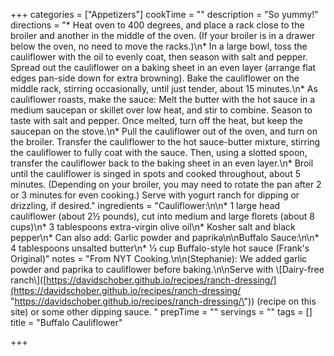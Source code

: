 +++
categories = ["Appetizers"]
cookTime = ""
description = "So yummy!"
directions = "* Heat oven to 400 degrees, and place a rack close to the broiler and another in the middle of the oven. (If your broiler is in a drawer below the oven, no need to move the racks.)\n* In a large bowl, toss the cauliflower with the oil to evenly coat, then season with salt and pepper. Spread out the cauliflower on a baking sheet in an even layer (arrange flat edges pan-side down for extra browning). Bake the cauliflower on the middle rack, stirring occasionally, until just tender, about 15 minutes.\n* As cauliflower roasts, make the sauce: Melt the butter with the hot sauce in a medium saucepan or skillet over low heat, and stir to combine. Season to taste with salt and pepper. Once melted, turn off the heat, but keep the saucepan on the stove.\n* Pull the cauliflower out of the oven, and turn on the broiler. Transfer the cauliflower to the hot sauce-butter mixture, stirring the cauliflower to fully coat with the sauce. Then, using a slotted spoon, transfer the cauliflower back to the baking sheet in an even layer.\n* Broil until the cauliflower is singed in spots and cooked throughout, about 5 minutes. (Depending on your broiler, you may need to rotate the pan after 2 or 3 minutes for even cooking.) Serve with yogurt ranch for dipping or drizzling, if desired."
ingredients = "Cauliflower:\n\n* 1 large head cauliflower (about 2½ pounds), cut into medium and large florets (about 8 cups)\n* 3 tablespoons extra-virgin olive oil\n* Kosher salt and black pepper\n* Can also add: Garlic powder and paprika\n\nBuffalo Sauce:\n\n* 4 tablespoons unsalted butter\n* ⅓ cup Buffalo-style hot sauce (Frank's Original)"
notes = "From NYT Cooking.\n\n(Stephanie): We added garlic powder and paprika to cauliflower before baking.\n\nServe with \\[Dairy-free ranch\\]([https://davidschober.github.io/recipes/ranch-dressing/](https://davidschober.github.io/recipes/ranch-dressing/ \"https://davidschober.github.io/recipes/ranch-dressing/\")) (recipe on this site) or some other dipping sauce. "
prepTime = ""
servings = ""
tags = []
title = "Buffalo Cauliflower"

+++
